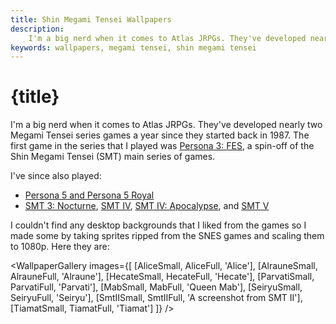 ```yaml
---
title: Shin Megami Tensei Wallpapers
description:
    I'm a big nerd when it comes to Atlas JRPGs. They've developed nearly two Megami Tensei series games a year since they started back in 1987. Here are some wallpapers I made from the SNES games.
keywords: wallpapers, megami tensei, shin megami tensei
---
```


<script>
  import AliceSmall from '$lib/assets/images/wallpapers/smt/Alice.png?w=650&imagetools';
  import AlrauneSmall from '$lib/assets/images/wallpapers/smt/Alraune.png?w=650&imagetools';
  import HecateSmall from '$lib/assets/images/wallpapers/smt/Hecate.png?w=650&imagetools';
  import ParvatiSmall from '$lib/assets/images/wallpapers/smt/Parvati.png?w=650&imagetools';
  import MabSmall from '$lib/assets/images/wallpapers/smt/Queen_Mab.png?w=650&imagetools';
  import SeiryuSmall from '$lib/assets/images/wallpapers/smt/Seiryu.png?w=650&imagetools';
  import SmtIISmall from '$lib/assets/images/wallpapers/smt/smtii.png?w=650&imagetools';
  import TiamatSmall from '$lib/assets/images/wallpapers/smt/Tiamat.png?w=650&imagetools';

  import AliceFull from '$lib/assets/images/wallpapers/smt/Alice.png';
  import AlrauneFull from '$lib/assets/images/wallpapers/smt/Alraune.png';
  import HecateFull from '$lib/assets/images/wallpapers/smt/Hecate.png';
  import ParvatiFull from '$lib/assets/images/wallpapers/smt/Parvati.png';
  import MabFull from '$lib/assets/images/wallpapers/smt/Queen_Mab.png';
  import SeiryuFull from '$lib/assets/images/wallpapers/smt/Seiryu.png';
  import SmtIIFull from '$lib/assets/images/wallpapers/smt/smtii.png';
  import TiamatFull from '$lib/assets/images/wallpapers/smt/Tiamat.png';

  import WallpaperGallery from '$lib/components/WallpaperGallery.svelte';
</script>

# {title}
I'm a big nerd when it comes to Atlas JRPGs. They've developed nearly two Megami Tensei series games a year since they started back in 1987. The first game in the series that I played was [Persona 3: FES](https://www.mobygames.com/game/32307/shin-megami-tensei-persona-3-fes/), a spin-off of the Shin Megami Tensei (SMT) main series of games.

I've since also played:

- [Persona 5 and Persona 5 Royal](https://www.mobygames.com/game/141836/persona-5-royal/)
- [SMT 3: Nocturne](https://www.mobygames.com/game/15180/shin-megami-tensei-nocturne/), [SMT IV](https://www.mobygames.com/game/61143/shin-megami-tensei-iv/), [SMT IV: Apocalypse](https://www.mobygames.com/game/82708/shin-megami-tensei-iv-apocalypse/), and [SMT V](https://www.mobygames.com/game/174498/shin-megami-tensei-v/)

I couldn't find any desktop backgrounds that I liked from the games so I made some by taking sprites ripped from the SNES games and scaling them to 1080p. Here they are:

<WallpaperGallery
  images={[
    [AliceSmall, AliceFull, 'Alice'],
    [AlrauneSmall, AlrauneFull, 'Alraune'],
    [HecateSmall, HecateFull, 'Hecate'],
    [ParvatiSmall, ParvatiFull, 'Parvati'],
    [MabSmall, MabFull, 'Queen Mab'],
    [SeiryuSmall, SeiryuFull, 'Seiryu'],
    [SmtIISmall, SmtIIFull, 'A screenshot from SMT II'],
    [TiamatSmall, TiamatFull, 'Tiamat']
  ]}
/>

